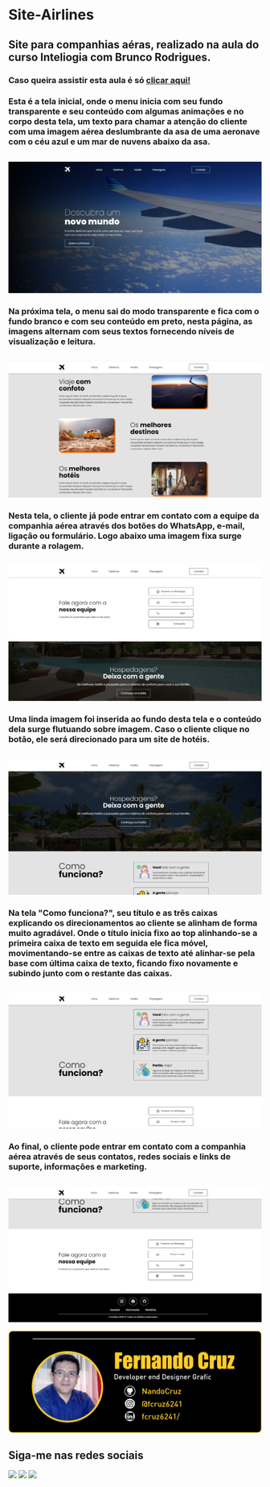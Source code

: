 # Site-Airlines
## Site para companhias aéras, realizado na aula do curso Inteliogia com Brunco Rodrigues.

### Caso queira assistir esta aula é só [clicar aqui!](https://www.youtube.com/watch?v=_Ufkj-zP5uY&list=PLaLQ4gJXUd6DIULwr0hPbfhsWh4zY1EPo&index=1)

### Esta é a tela inicial, onde o menu inicia com seu fundo transparente e seu conteúdo com algumas animações e no corpo desta tela, um texto para chamar a atenção do cliente com uma imagem aérea deslumbrante da asa de uma aeronave com o céu azul e um mar de nuvens abaixo da asa.
##
![Tela1](https://github.com/NandoCruz/site-airlines/blob/main/imagens/airlines-tela1.png)

### Na próxima tela, o menu sai do modo transparente e fica com o fundo branco e com seu conteúdo em preto, nesta página, as imagens alternam com seus textos fornecendo níveis de visualização e leitura.
##
![Tela2](https://github.com/NandoCruz/site-airlines/blob/main/imagens/airlines-tela2.png)

### Nesta tela, o cliente já pode entrar em contato com a equipe da companhia aérea através dos botões do WhatsApp, e-mail, ligação ou formulário. Logo abaixo uma imagem fixa surge durante a rolagem.
##
![Tela3](https://github.com/NandoCruz/site-airlines/blob/main/imagens/airlines-tela3.png)

### Uma linda imagem foi inserida ao fundo desta tela e o conteúdo dela surge flutuando sobre imagem. Caso o cliente clique no botão, ele será direcionado para um site de hotéis.
##
![Tela4](https://github.com/NandoCruz/site-airlines/blob/main/imagens/airlines-tela4.png)

### Na tela "Como funciona?", seu título e as três caixas explicando os direcionamentos ao cliente se alinham de forma muito agradável. Onde o título inicia fixo ao top alinhando-se a primeira caixa de texto em seguida ele fica móvel, movimentando-se entre as caixas de texto até alinhar-se pela base com última caixa de texto, ficando fixo novamente e subindo junto com o restante das caixas.
##
![Tela5](https://github.com/NandoCruz/site-airlines/blob/main/imagens/airlines-tela5.png)

### Ao final, o cliente pode entrar em contato com a companhia aérea através de seus contatos, redes sociais e links de suporte, informações e marketing.
##
![Tela6](https://github.com/NandoCruz/site-airlines/blob/main/imagens/airlines-tela6.png)

 ![AssinaturaOnLine](https://github.com/NandoCruz/PowerBI-dashboard/blob/main/imagens/AssinaturaOnLine.png)

## Siga-me nas redes sociais
<div>
  <a href="https://www.linkedin.com/in/fernando-cruz1005" target="_blank"><img src="https://img.shields.io/badge/LinkedIn-0077B5?style=for-the-badge&logo=linkedin&logoColor=white"></a>
  <a href="https://api.whatsapp.com/send?1=pt_br&phone=558398388777" target="_blank"><img src="https://img.shields.io/badge/WhatsApp-25D366?style=for-the-badge&logo=whatsapp&logoColor=white"></a>
  <a href="https://www.instagram.com/fcruz6241/" target="_blank"><img src="https://img.shields.io/badge/Instagram-0077B5?style=for-the-badge&logo=instagram&logoColor=white"></a>
</div>
